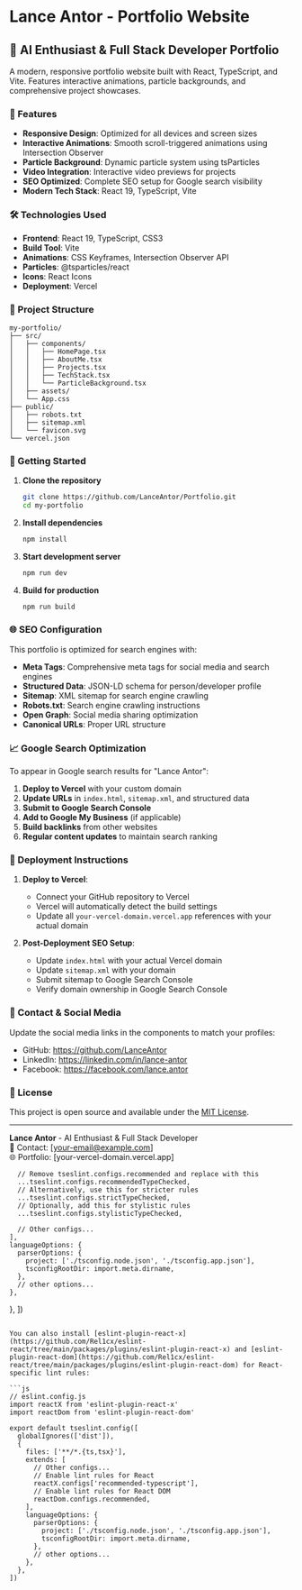 # Lance Antor - Portfolio Website

## 🚀 AI Enthusiast & Full Stack Developer Portfolio

A modern, responsive portfolio website built with React, TypeScript, and Vite. Features interactive animations, particle backgrounds, and comprehensive project showcases.

### 🌟 Features

- **Responsive Design**: Optimized for all devices and screen sizes
- **Interactive Animations**: Smooth scroll-triggered animations using Intersection Observer
- **Particle Background**: Dynamic particle system using tsParticles
- **Video Integration**: Interactive video previews for projects
- **SEO Optimized**: Complete SEO setup for Google search visibility
- **Modern Tech Stack**: React 19, TypeScript, Vite

### 🛠️ Technologies Used

- **Frontend**: React 19, TypeScript, CSS3
- **Build Tool**: Vite
- **Animations**: CSS Keyframes, Intersection Observer API
- **Particles**: @tsparticles/react
- **Icons**: React Icons
- **Deployment**: Vercel

### 📁 Project Structure

```
my-portfolio/
├── src/
│   ├── components/
│   │   ├── HomePage.tsx
│   │   ├── AboutMe.tsx
│   │   ├── Projects.tsx
│   │   ├── TechStack.tsx
│   │   └── ParticleBackground.tsx
│   ├── assets/
│   └── App.css
├── public/
│   ├── robots.txt
│   ├── sitemap.xml
│   └── favicon.svg
└── vercel.json
```

### 🚀 Getting Started

1. **Clone the repository**
   ```bash
   git clone https://github.com/LanceAntor/Portfolio.git
   cd my-portfolio
   ```

2. **Install dependencies**
   ```bash
   npm install
   ```

3. **Start development server**
   ```bash
   npm run dev
   ```

4. **Build for production**
   ```bash
   npm run build
   ```

### 🌐 SEO Configuration

This portfolio is optimized for search engines with:

- **Meta Tags**: Comprehensive meta tags for social media and search engines
- **Structured Data**: JSON-LD schema for person/developer profile
- **Sitemap**: XML sitemap for search engine crawling
- **Robots.txt**: Search engine crawling instructions
- **Open Graph**: Social media sharing optimization
- **Canonical URLs**: Proper URL structure

### 📈 Google Search Optimization

To appear in Google search results for "Lance Antor":

1. **Deploy to Vercel** with your custom domain
2. **Update URLs** in `index.html`, `sitemap.xml`, and structured data
3. **Submit to Google Search Console**
4. **Add to Google My Business** (if applicable)
5. **Build backlinks** from other websites
6. **Regular content updates** to maintain search ranking

### 🔧 Deployment Instructions

1. **Deploy to Vercel**:
   - Connect your GitHub repository to Vercel
   - Vercel will automatically detect the build settings
   - Update all `your-vercel-domain.vercel.app` references with your actual domain

2. **Post-Deployment SEO Setup**:
   - Update `index.html` with your actual Vercel domain
   - Update `sitemap.xml` with your domain
   - Submit sitemap to Google Search Console
   - Verify domain ownership in Google Search Console

### 📱 Contact & Social Media

Update the social media links in the components to match your profiles:
- GitHub: https://github.com/LanceAntor
- LinkedIn: https://linkedin.com/in/lance-antor
- Facebook: https://facebook.com/lance.antor

### 📄 License

This project is open source and available under the [MIT License](LICENSE).

---

**Lance Antor** - AI Enthusiast & Full Stack Developer  
📧 Contact: [your-email@example.com]  
🌐 Portfolio: [your-vercel-domain.vercel.app]

      // Remove tseslint.configs.recommended and replace with this
      ...tseslint.configs.recommendedTypeChecked,
      // Alternatively, use this for stricter rules
      ...tseslint.configs.strictTypeChecked,
      // Optionally, add this for stylistic rules
      ...tseslint.configs.stylisticTypeChecked,

      // Other configs...
    ],
    languageOptions: {
      parserOptions: {
        project: ['./tsconfig.node.json', './tsconfig.app.json'],
        tsconfigRootDir: import.meta.dirname,
      },
      // other options...
    },
  },
])
```

You can also install [eslint-plugin-react-x](https://github.com/Rel1cx/eslint-react/tree/main/packages/plugins/eslint-plugin-react-x) and [eslint-plugin-react-dom](https://github.com/Rel1cx/eslint-react/tree/main/packages/plugins/eslint-plugin-react-dom) for React-specific lint rules:

```js
// eslint.config.js
import reactX from 'eslint-plugin-react-x'
import reactDom from 'eslint-plugin-react-dom'

export default tseslint.config([
  globalIgnores(['dist']),
  {
    files: ['**/*.{ts,tsx}'],
    extends: [
      // Other configs...
      // Enable lint rules for React
      reactX.configs['recommended-typescript'],
      // Enable lint rules for React DOM
      reactDom.configs.recommended,
    ],
    languageOptions: {
      parserOptions: {
        project: ['./tsconfig.node.json', './tsconfig.app.json'],
        tsconfigRootDir: import.meta.dirname,
      },
      // other options...
    },
  },
])
```

